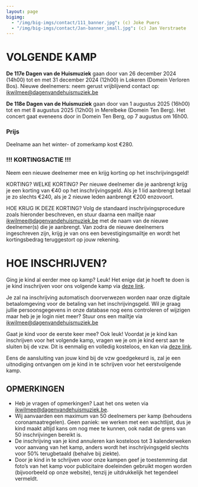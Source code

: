 ```yaml
---
layout: page
bigimg:
  - "/img/big-imgs/contact/111_banner.jpg": (c) Joke Puers
  - "/img/big-imgs/contact/Jan-banner_small.jpg": (c) Jan Verstraete
---
```


# VOLGENDE KAMP

**De 117e Dagen van de Huismuziek** gaan door van 26 december 2024 (14h00) tot en met 31 december 2024 (12h00) in Lokeren (Domein Verloren Bos). Nieuwe deelnemers: neem gerust vrijblijvend contact op: ikwilmee@dagenvandehuismuziek.be

**De 118e Dagen van de Huismuziek** gaan door van 1 augustus 2025 (16h00) tot en met 8 augustus 2025 (12h00) in Merelbeke (Domein Ten Berg). Het concert gaat eveneens door in Domein Ten Berg, op 7 augustus om 16h00. 

### Prijs
Deelname aan het winter- of zomerkamp kost €280. 

### !!! KORTINGSACTIE !!!
Neem een nieuwe deelnemer mee en krijg korting op het inschrijvingsgeld! 

KORTING? WELKE KORTING?
Per nieuwe deelnemer die je aanbrengt krijg je een korting van €40 op het inschrijvingsgeld. 
Als je 1 lid aanbrengt betaal je zo slechts €240, als je 2 nieuwe leden aanbrengt €200 enzovoort.

HOE KRIJG IK DEZE KORTING?
Volg de standaard inschrijvingsprocedure zoals hieronder beschreven, en stuur daarna een mailtje naar ikwilmee@dagenvandehuismuziek.be met de naam van de nieuwe deelnemer(s) die je aanbrengt. Van zodra de nieuwe deelnemers ingeschreven zijn, krijg je van ons een bevestigingsmailtje en wordt het kortingsbedrag teruggestort op jouw rekening.


# HOE INSCHRIJVEN?
Ging je kind al eerder mee op kamp? Leuk!
Het enige dat je hoeft te doen is je kind inschrijven voor ons volgende kamp via [deze link](https://app.assistonline.eu/mvc/activity?key=0c13ba99-5337-4470-9cc8-0762413b8574). 

Je zal na inschrijving automatisch doorverwezen worden naar onze digitale betaalomgeving voor de betaling van het inschrijvingsgeld.
Wil je graag jullie persoonsgegevens in onze database nog eens controleren of wijzigen maar heb je je login niet meer? Stuur ons een mailtje via ikwilmee@dagenvandehuismuziek.be

Gaat je kind voor de eerste keer mee? Ook leuk!
Voordat je je kind kan inschrijven voor het volgende kamp, vragen we je om je kind eerst aan te sluiten bij de vzw. Dit is eenmalig en volledig kosteloos, en kan via [deze link](https://www.mijnassist.be/NL/3d894289-0304-4cb7-9e7c-07b6f9ec7c8a/waitinglist/subscribe).

Eens de aansluiting van jouw kind bij de vzw goedgekeurd is, zal je een uitnodiging ontvangen om je kind in te schrijven voor het eerstvolgende kamp.

## OPMERKINGEN
* Heb je vragen of opmerkingen? Laat het ons weten via ikwilmee@dagenvandehuismuziek.be.
* Wij aanvaarden een maximum van 50 deelnemers per kamp (behoudens coronamaatregelen). Geen paniek: we werken met een wachtlijst, dus je kind maakt altijd kans om nog mee te kunnen, ook nadat de grens van 50 inschrijvingen bereikt is.
* De inschrijving van je kind annuleren kan kosteloos tot 3 kalenderweken voor aanvang van het kamp, anders wordt het inschrijvingsgeld slechts voor 50% terugbetaald (behalve bij ziekte).
* Door je kind in te schrijven voor onze kampen geef je toestemming dat foto’s van het kamp voor publicitaire doeleinden gebruikt mogen worden (bijvoorbeeld op onze website), tenzij je uitdrukkelijk het tegendeel vermeldt.


